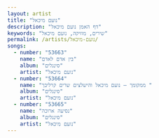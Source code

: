 ```yaml
---
layout: artist
title: "נועם מיכאל"
description: "דף האמן נועם מיכאל"
keywords: "שירים, מוזיקה, נועם מיכאל"
permalink: /artists/נועם-מיכאל/
songs:
  - number: "53663"
    name: "בין אדם לאדם"
    album: "סינגלים"
    artist: "נועם מיכאל"
  - number: "53664"
    name: "ממקומך – נועם מיכאל והישלצים שרים קרליבך "
    album: "סינגלים"
    artist: "נועם מיכאל"
  - number: "53665"
    name: "נסיעה ארוכה"
    album: "סינגלים"
    artist: "נועם מיכאל"
---
```

